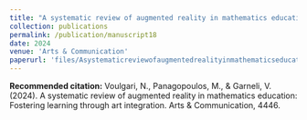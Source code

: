 ```yaml
---
title: "A systematic review of augmented reality in mathematics education: Fostering learning through art integration"
collection: publications
permalink: /publication/manuscript18
date: 2024
venue: 'Arts & Communication'
paperurl: 'files/Asystematicreviewofaugmentedrealityinmathematicseducation_Fosteringlearningthroughartintegration.pdf'
---
```


<b> Recommended citation:</b> Voulgari, N., Panagopoulos, M., & Garneli, V. (2024). A systematic review of augmented reality in mathematics education: Fostering learning through art integration. Arts & Communication, 4446.
